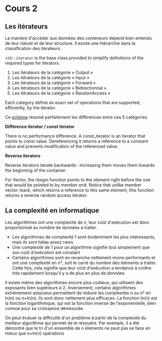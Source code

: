 # Cours 2

## Les itérateurs

La manière d'accéder aux données des conteneurs dépend bien entendu de leur nature et de leur structure.
Il existe une hiérarchie dans la classification des itérateurs.

`std::iterator` is the base class provided to simplify definitions of the required types for iterators.

1. Les itérateurs de la catégorie « Output »
2. Les itérateurs de la catégorie « Input »
3. Les itérateurs de la catégorie « Forward »
4. Les itérateurs de la catégorie « Bidirectionnal »
5. Les itérateurs de la catégorie « RandomAccess »

Each category define an exact set of operations that are supported, efficiently, by the iterator.

Ce [schéma](http://www.cplusplus.com/reference/iterator/) résumé parfaitement les différences entre ces 5 catégories

**Différence iterator / const iterator**

There is no performance difference. A const_iterator is an iterator that points to const value. Dereferencing it returns a reference to a constant value and prevents modification of the referenced value.

**Reverse iterators**

Reverse iterators iterate backwards : increasing them moves them towards the beginning of the container.

For Vector, the rbegin function points to the element right before the one that would be pointed to by member end.
Notice that unlike member vector::back, which returns a reference to this same element, this function returns a reverse random access iterator.

## La complexité en informatique

Les algorithmes ont une complexité de n, leur coût d'exécution est donc proportionnel au nombre de données à traiter.

- Les algorithmes de complexité 1 sont évidemment les plus intéressants, mais ils sont hélas assez rares
- Une complexité de 1 pour un algorithme signifie tout simplement que son coût d'exécution est constant
- Certains algorithmes sont en revanche nettement moins performants et ont une complexité en n², soit le carré du nombre des éléments à traiter. Cette fois, cela signifie que leur coût d'exécution a tendance à croître très rapidement lorsqu'il y a de plus en plus de données

Il existe même des algorithmes encore plus coûteux, qui utilisent des exposants bien supérieurs à 2.
Inversement, certains algorithmes extrêmement astucieux permettent de réduire les complexités n ou n² en ln(n) ou n×ln(n), ils sont donc nettement plus efficaces. La fonction ln(n) est la fonction logarithmique, qui est la fonction inverse de l'exponentielle, bien connue pour sa croissance démesurée

On peut évaluer la difficulté d'un problème à partir de la complexité du meilleur algorithme qui permet de le résoudre. Par exemple, il a été démontré que le tri d'un ensemble de n éléments ne peut pas se faire en mieux que n×ln(n) opérations
